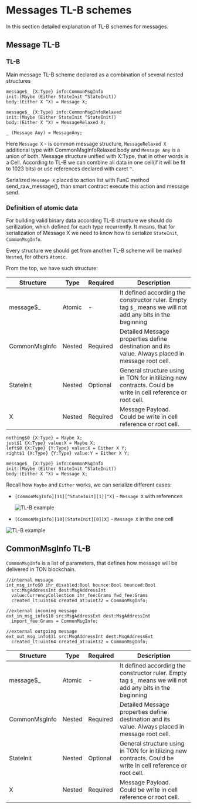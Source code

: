 # Messages TL-B schemes

In this section detailed explanation of TL-B schemes for messages.


## Message TL-B
### TL-B
Main message TL-B scheme declared as a combination of several nested structures

```tlb
message$_ {X:Type} info:CommonMsgInfo
init:(Maybe (Either StateInit ^StateInit))
body:(Either X ^X) = Message X;

message$_ {X:Type} info:CommonMsgInfoRelaxed
init:(Maybe (Either StateInit ^StateInit))
body:(Either X ^X) = MessageRelaxed X;

_ (Message Any) = MessageAny;
```

Here `Message X` - is common message structure, `MessageRelaxed X` additional type with CommonMsgInfoRelaxed body and `Message Any` is a union of both.
Message structure unified with X:Type, that in other words is a Cell.
According to TL-B we can combine all data in one cell(if it will be fit to 1023 bits) or use references declared with caret `^`.

Serialized `Message X` placed to action list with FunC method send_raw_message(), than smart contract execute this action and message send.


### Definition of atomic data
For building valid binary data according TL-B structure we should do serilization, which defined for each type recurrently. It means, that for serialization of Message X we need to know how to serialize
`StateInit`, `CommonMsgInfo`.

Every structure we should get from another TL-B scheme will be marked `Nested`, for others `Atomic`.

From the top, we have such structure:

| Structure     | Type   | Required | Description                                                                                                  |
|---------------|--------|----------|--------------------------------------------------------------------------------------------------------------|
| message$_     | Atomic | -        | It defined according the constructor ruler. Empty tag `$_` means we will not add any bits in the beginning   |
| CommonMsgInfo | Nested | Required | Detailed Message properties define destination and its value. Always placed in message root cell.            |
| StateInit     | Nested | Optional | General structure using in TON for initilizing new contracts. Could be write in cell reference or root cell. |
| X             | Nested | Required | Message Payload. Could be write in cell reference or root cell.                                              |                                                                                            |


```tlb
nothing$0 {X:Type} = Maybe X;
just$1 {X:Type} value:X = Maybe X;
left$0 {X:Type} {Y:Type} value:X = Either X Y;
right$1 {X:Type} {Y:Type} value:Y = Either X Y;

message$_ {X:Type} info:CommonMsgInfo
init:(Maybe (Either StateInit ^StateInit))
body:(Either X ^X) = Message X;
```

Recall how `Maybe` and `Either` works, we can serialize different cases:

* `[CommonMsgInfo][11][^StateInit][1][^X]` - `Message X` with references

  ![TL-B example](/img/docs/data-formats/tl-b-docs-8.png?raw=true)

* `[CommonMsgInfo][10][StateInit][0][X]` - `Message X` in the one cell

![TL-B example](/img/docs/data-formats/tl-b-docs-9.png?raw=true)

## CommonMsgInfo TL-B

`CommonMsgInfo` is a list of parameters, that defines how message will be delivered in TON blockchain.


```tlb
//internal message
int_msg_info$0 ihr_disabled:Bool bounce:Bool bounced:Bool
  src:MsgAddressInt dest:MsgAddressInt 
  value:CurrencyCollection ihr_fee:Grams fwd_fee:Grams
  created_lt:uint64 created_at:uint32 = CommonMsgInfo;
  
//external incoming message  
ext_in_msg_info$10 src:MsgAddressExt dest:MsgAddressInt 
  import_fee:Grams = CommonMsgInfo;
  
//external outgoing message
ext_out_msg_info$11 src:MsgAddressInt dest:MsgAddressExt
  created_lt:uint64 created_at:uint32 = CommonMsgInfo;
```



| Structure     | Type   | Required | Description                                                                                                  |
|---------------|--------|----------|--------------------------------------------------------------------------------------------------------------|
| message$_     | Atomic | -        | It defined according the constructor ruler. Empty tag `$_` means we will not add any bits in the beginning   |
| CommonMsgInfo | Nested | Required | Detailed Message properties define destination and its value. Always placed in message root cell.            |
| StateInit     | Nested | Optional | General structure using in TON for initilizing new contracts. Could be write in cell reference or root cell. |
| X             | Nested | Required | Message Payload. Could be write in cell reference or root cell.                                              |                                                                                            |

